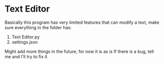 # Text Editor

Basically this program has very limited features that can modify a text, make sure everything in the folder has:

1. Text Editor.py 
2. settings.json
   
Might add more things in the future, for now it is as is
If there is a bug, tell me and I'll try to fix it
